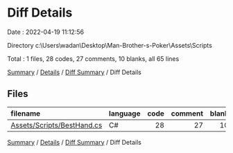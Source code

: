 # Diff Details

Date : 2022-04-19 11:12:56

Directory c:\Users\wadan\Desktop\Man-Brother-s-Poker\Assets\Scripts

Total : 1 files,  28 codes, 27 comments, 10 blanks, all 65 lines

[Summary](results.md) / [Details](details.md) / [Diff Summary](diff.md) / Diff Details

## Files
| filename | language | code | comment | blank | total |
| :--- | :--- | ---: | ---: | ---: | ---: |
| [Assets/Scripts/BestHand.cs](/Assets/Scripts/BestHand.cs) | C# | 28 | 27 | 10 | 65 |

[Summary](results.md) / [Details](details.md) / [Diff Summary](diff.md) / Diff Details